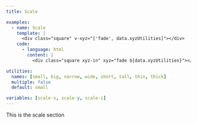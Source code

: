 ```yaml
---
title: Scale

examples:
  - name: Scale
    template: |
      <div class="square" v-xyz="['fade', data.xyzUtilities]"></div>
    code:
      - language: html
        content: |
          <div class="square xyz-in" xyz="fade ${data.xyzUtilities}"></div>

utilities:
  names: [small, big, narrow, wide, short, tall, thin, thick]
  multiple: false
  default: small

variables: [scale-x, scale-y, scale-z]
---
```


This is the scale section
